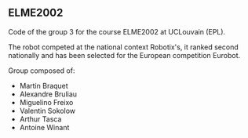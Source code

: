 ## ELME2002
Code of the group 3 for the course ELME2002 at UCLouvain (EPL).

The robot competed at the national context Robotix's, it ranked second nationally and has been selected for the European competition Eurobot.

Group composed of:
- Martin Braquet
- Alexandre Bruliau
- Miguelino Freixo
- Valentin Sokolow
- Arthur Tasca
- Antoine Winant
